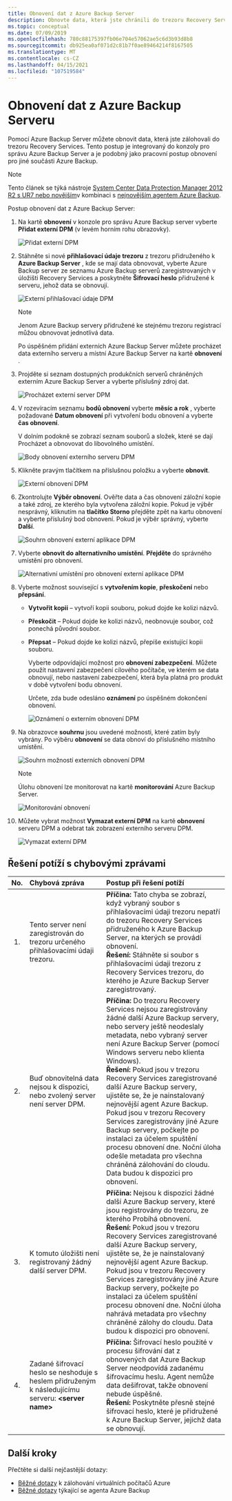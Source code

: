```yaml
---
title: Obnovení dat z Azure Backup Server
description: Obnovte data, která jste chránili do trezoru Recovery Services, z jakéhokoli Azure Backup Server zaregistrovaného v tomto trezoru.
ms.topic: conceptual
ms.date: 07/09/2019
ms.openlocfilehash: 780c88175397fb06e704e57062ae5c6d3b93d8b8
ms.sourcegitcommit: db925ea0af071d2c81b7f0ae89464214f8167505
ms.translationtype: MT
ms.contentlocale: cs-CZ
ms.lasthandoff: 04/15/2021
ms.locfileid: "107519584"
---
```

# <a name="recover-data-from-azure-backup-server"></a>Obnovení dat z Azure Backup Serveru

Pomocí Azure Backup Server můžete obnovit data, která jste zálohovali do trezoru Recovery Services. Tento postup je integrovaný do konzoly pro správu Azure Backup Server a je podobný jako pracovní postup obnovení pro jiné součásti Azure Backup.

> [!NOTE]
> Tento článek se týká nástroje [System Center Data Protection Manager 2012 R2 s UR7 nebo novějším](https://support.microsoft.com/kb/3065246)v kombinaci s [nejnovějším agentem Azure Backup](https://aka.ms/azurebackup_agent).
>
>

Postup obnovení dat z Azure Backup Server:

1. Na kartě **obnovení** v konzole pro správu Azure Backup server vyberte **Přidat externí DPM** (v levém horním rohu obrazovky).

    ![Přidat externí DPM](./media/backup-azure-alternate-dpm-server/add-external-dpm.png)
2. Stáhněte si nové **přihlašovací údaje trezoru** z trezoru přidruženého k **Azure Backup Server** , kde se mají data obnovovat, vyberte Azure Backup server ze seznamu Azure Backup serverů zaregistrovaných v úložišti Recovery Services a poskytněte **Šifrovací heslo** přidružené k serveru, jehož data se obnovují.

    ![Externí přihlašovací údaje DPM](./media/backup-azure-alternate-dpm-server/external-dpm-credentials.png)

   > [!NOTE]
   > Jenom Azure Backup servery přidružené ke stejnému trezoru registrací můžou obnovovat jednotlivá data.
   >
   >

    Po úspěšném přidání externích Azure Backup Server můžete procházet data externího serveru a místní Azure Backup Server na kartě **obnovení** .
3. Projděte si seznam dostupných produkčních serverů chráněných externím Azure Backup Server a vyberte příslušný zdroj dat.

    ![Procházet externí server DPM](./media/backup-azure-alternate-dpm-server/browse-external-dpm.png)
4. V rozevíracím seznamu **bodů obnovení** vyberte **měsíc a rok** , vyberte požadované **Datum obnovení** při vytvoření bodu obnovení a vyberte **čas obnovení**.

    V dolním podokně se zobrazí seznam souborů a složek, které se dají Procházet a obnovovat do libovolného umístění.

    ![Body obnovení externího serveru DPM](./media/backup-azure-alternate-dpm-server/external-dpm-recoverypoint.png)
5. Klikněte pravým tlačítkem na příslušnou položku a vyberte **obnovit**.

    ![Externí obnovení DPM](./media/backup-azure-alternate-dpm-server/recover.png)
6. Zkontrolujte **Výběr obnovení**. Ověřte data a čas obnovení záložní kopie a také zdroj, ze kterého byla vytvořena záložní kopie. Pokud je výběr nesprávný, kliknutím na **tlačítko Storno** přejděte zpět na kartu obnovení a vyberte příslušný bod obnovení. Pokud je výběr správný, vyberte **Další**.

    ![Souhrn obnovení externí aplikace DPM](./media/backup-azure-alternate-dpm-server/external-dpm-recovery-summary.png)
7. Vyberte **obnovit do alternativního umístění**. **Přejděte** do správného umístění pro obnovení.

    ![Alternativní umístění pro obnovení externí aplikace DPM](./media/backup-azure-alternate-dpm-server/external-dpm-recovery-alternate-location.png)
8. Vyberte možnost související s **vytvořením kopie**, **přeskočení** nebo **přepsání**.

   * **Vytvořit kopii** – vytvoří kopii souboru, pokud dojde ke kolizi názvů.
   * **Přeskočit** – Pokud dojde ke kolizi názvů, neobnovuje soubor, což ponechá původní soubor.
   * **Přepsat** – Pokud dojde ke kolizi názvů, přepíše existující kopii souboru.

     Vyberte odpovídající možnost pro **obnovení zabezpečení**. Můžete použít nastavení zabezpečení cílového počítače, ve kterém se data obnovují, nebo nastavení zabezpečení, která byla platná pro produkt v době vytvoření bodu obnovení.

     Určete, zda bude odesláno **oznámení** po úspěšném dokončení obnovení.

     ![Oznámení o externím obnovení DPM](./media/backup-azure-alternate-dpm-server/external-dpm-recovery-notifications.png)
9. Na obrazovce **souhrnu** jsou uvedené možnosti, které zatím byly vybrány. Po výběru **obnovení** se data obnoví do příslušného místního umístění.

    ![Souhrn možností externích obnovení DPM](./media/backup-azure-alternate-dpm-server/external-dpm-recovery-options-summary.png)

   > [!NOTE]
   > Úlohu obnovení lze monitorovat na kartě **monitorování** Azure Backup Server.
   >
   >

    ![Monitorování obnovení](./media/backup-azure-alternate-dpm-server/monitoring-recovery.png)
10. Můžete vybrat možnost **Vymazat externí DPM** na kartě **obnovení** serveru DPM a odebrat tak zobrazení externího serveru DPM.

    ![Vymazat externí DPM](./media/backup-azure-alternate-dpm-server/clear-external-dpm.png)

## <a name="troubleshooting-error-messages"></a>Řešení potíží s chybovými zprávami

| No. | Chybová zpráva | Postup při řešení potíží |
|:---:|:--- |:--- |
| 1. |Tento server není zaregistrován do trezoru určeného přihlašovacími údaji trezoru. |**Příčina:** Tato chyba se zobrazí, když vybraný soubor s přihlašovacími údaji trezoru nepatří do trezoru Recovery Services přidruženého k Azure Backup Server, na kterých se provádí obnovení. <br> **Řešení:** Stáhněte si soubor s přihlašovacími údaji trezoru z Recovery Services trezoru, do kterého je Azure Backup Server zaregistrovaný. |
| 2. |Buď obnovitelná data nejsou k dispozici, nebo zvolený server není server DPM. |**Příčina:** Do trezoru Recovery Services nejsou zaregistrovány žádné další Azure Backup servery, nebo servery ještě neodeslaly metadata, nebo vybraný server není Azure Backup Server (pomocí Windows serveru nebo klienta Windows). <br> **Řešení:** Pokud jsou v trezoru Recovery Services zaregistrované další Azure Backup servery, ujistěte se, že je nainstalovaný nejnovější agent Azure Backup. <br>Pokud jsou v trezoru Recovery Services zaregistrovány jiné Azure Backup servery, počkejte po instalaci za účelem spuštění procesu obnovení dne. Noční úloha odešle metadata pro všechna chráněná zálohování do cloudu. Data budou k dispozici pro obnovení. |
| 3. |K tomuto úložišti není registrovaný žádný další server DPM. |**Příčina:** Nejsou k dispozici žádné další Azure Backup servery, které jsou registrovány do trezoru, ze kterého Probíhá obnovení.<br>**Řešení:** Pokud jsou v trezoru Recovery Services zaregistrované další Azure Backup servery, ujistěte se, že je nainstalovaný nejnovější agent Azure Backup.<br>Pokud jsou v trezoru Recovery Services zaregistrovány jiné Azure Backup servery, počkejte po instalaci za účelem spuštění procesu obnovení dne. Noční úloha nahrává metadata pro všechny chráněné zálohy do cloudu. Data budou k dispozici pro obnovení. |
| 4. |Zadané šifrovací heslo se neshoduje s heslem přidruženým k následujícímu serveru: **\<server name>** |**Příčina:** Šifrovací heslo použité v procesu šifrování dat z obnovených dat Azure Backup Server neodpovídá zadanému šifrovacímu heslu. Agent nemůže data dešifrovat, takže obnovení nebude úspěšné.<br>**Řešení:** Poskytněte přesně stejné šifrovací heslo, které je přidružené k Azure Backup Server, jejichž data se obnovují. |

## <a name="next-steps"></a>Další kroky

Přečtěte si další nejčastější dotazy:

* [Běžné dotazy](backup-azure-vm-backup-faq.yml) k zálohování virtuálních počítačů Azure
* [Běžné dotazy](backup-azure-file-folder-backup-faq.yml) týkající se agenta Azure Backup
